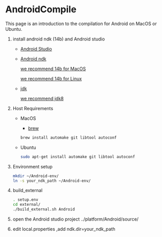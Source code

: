 # AndroidCompile
This page is an introduction to the compilation for Android on MacOS or Ubuntu.
1. install android ndk (14b) and Android studio
     - [Android Studio](https://developer.android.com/studio)
     - [Android ndk](https://developer.android.com/ndk/downloads/older_releases.html)

       [we recommend 14b for MacOS](https://dl.google.com/android/repository/android-ndk-r14b-darwin-x86_64.zip)

       [we recommend 14b for Linux](https://dl.google.com/android/repository/android-ndk-r14b-linux-x86_64.zip)
     -  [jdk](https://www.oracle.com/technetwork/java/javase/downloads/index.html)

        [we recommend jdk8](https://www.oracle.com/technetwork/java/javase/downloads/jdk8-downloads-2133151.html)

2. Host Requirements
    - MacOS
    
        - [brew](https://brew.sh/)

        ```bash
        brew install automake git libtool autoconf
        ```

    - Ubuntu
    
        ```bash
        sudo apt-get install automake git libtool autoconf
        ```
 
2. Environment setup

     ```bash
     mkdir ~/Android-env/
     ln -s your_ndk_path ~/Android-env/
    ```

4. build_external
    ```bash
    . setup.env
    cd external/
    ./build_external.sh Android
    ```
5. open the Android studio project  ../platform/Android/source/
6. edit local.properties ,add ndk.dir=your_ndk_path


